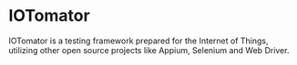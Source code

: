 # IOTomator
IOTomator is a testing framework prepared for the Internet of Things, utilizing other open source projects like Appium, Selenium and Web Driver.
